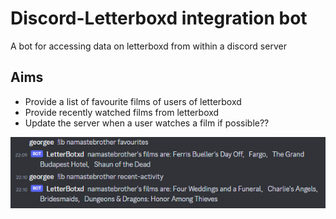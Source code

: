 # Discord-Letterboxd integration bot

A bot for accessing data on letterboxd from within a discord server

## Aims

* Provide a list of favourite films of users of letterboxd
* Provide recently watched films from letterboxd
* Update the server when a user watches a film if possible??

![alt text](https://github.com/georgewelly/letterboxdbot/blob/master/functionality.png?raw=true)